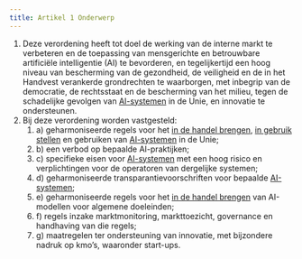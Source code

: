 ```yaml
---
title: Artikel 1 Onderwerp
---
```


1. Deze verordening heeft tot doel de werking van de interne markt te verbeteren en de toepassing van mensgerichte en betrouwbare artificiële intelligentie (AI) te bevorderen, en tegelijkertijd een hoog niveau van bescherming van de gezondheid, de veiligheid en de in het Handvest verankerde grondrechten te waarborgen, met inbegrip van de democratie, de rechtsstaat en de bescherming van het milieu, tegen de schadelijke gevolgen van [AI-systemen](a3.md#^ai-systeem) in de Unie, en innovatie te ondersteunen.
2. Bij deze verordening worden vastgesteld:
   1. a) geharmoniseerde regels voor het [in de handel brengen](a3.md#^handel), [in gebruik stellen](a3.md#^gebruik) en gebruiken van [AI-systemen](a3.md#^ai-systeem) in de Unie;
   2. b) een verbod op bepaalde AI-praktijken;
   3. c) specifieke eisen voor [AI-systemen](a3.md#^ai-systeem) met een hoog risico en verplichtingen voor de operatoren van dergelijke systemen;
   4. d) geharmoniseerde transparantievoorschriften voor bepaalde [AI-systemen](a3.md#^ai-systeem);
   5. e) geharmoniseerde regels voor het [in de handel brengen](a3.md#^handel) van AI-modellen voor algemene doeleinden;
   6. f) regels inzake marktmonitoring, markttoezicht, governance en handhaving van die regels;
   7. g) maatregelen ter ondersteuning van innovatie, met bijzondere nadruk op kmo’s, waaronder start-ups.
